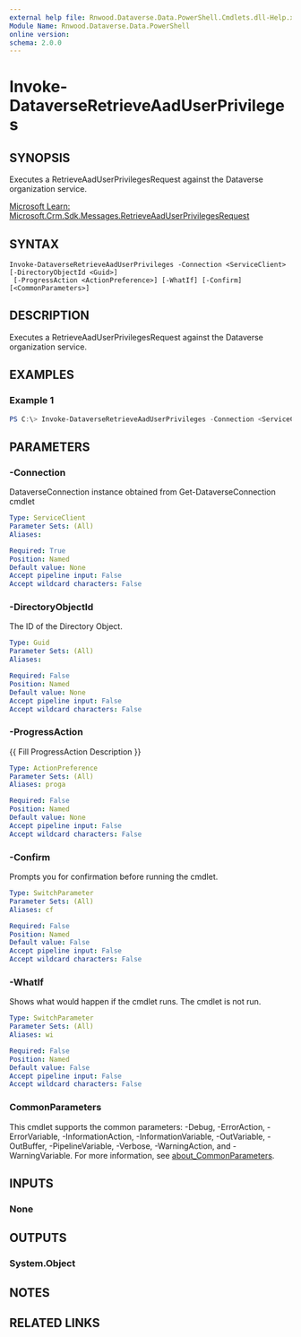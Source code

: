 ```yaml
---
external help file: Rnwood.Dataverse.Data.PowerShell.Cmdlets.dll-Help.xml
Module Name: Rnwood.Dataverse.Data.PowerShell
online version:
schema: 2.0.0
---
```


# Invoke-DataverseRetrieveAadUserPrivileges

## SYNOPSIS
Executes a RetrieveAadUserPrivilegesRequest against the Dataverse organization service.

[Microsoft Learn: Microsoft.Crm.Sdk.Messages.RetrieveAadUserPrivilegesRequest](https://learn.microsoft.com/dotnet/api/Microsoft.Crm.Sdk.Messages.RetrieveAadUserPrivilegesRequest)

## SYNTAX

```
Invoke-DataverseRetrieveAadUserPrivileges -Connection <ServiceClient> [-DirectoryObjectId <Guid>]
 [-ProgressAction <ActionPreference>] [-WhatIf] [-Confirm] [<CommonParameters>]
```

## DESCRIPTION
Executes a RetrieveAadUserPrivilegesRequest against the Dataverse organization service.

## EXAMPLES

### Example 1
```powershell
PS C:\> Invoke-DataverseRetrieveAadUserPrivileges -Connection <ServiceClient> -DirectoryObjectId <Guid>
```

## PARAMETERS

### -Connection
DataverseConnection instance obtained from Get-DataverseConnection cmdlet

```yaml
Type: ServiceClient
Parameter Sets: (All)
Aliases:

Required: True
Position: Named
Default value: None
Accept pipeline input: False
Accept wildcard characters: False
```

### -DirectoryObjectId
The ID of the Directory Object.

```yaml
Type: Guid
Parameter Sets: (All)
Aliases:

Required: False
Position: Named
Default value: None
Accept pipeline input: False
Accept wildcard characters: False
```

### -ProgressAction
{{ Fill ProgressAction Description }}

```yaml
Type: ActionPreference
Parameter Sets: (All)
Aliases: proga

Required: False
Position: Named
Default value: None
Accept pipeline input: False
Accept wildcard characters: False
```

### -Confirm
Prompts you for confirmation before running the cmdlet.

```yaml
Type: SwitchParameter
Parameter Sets: (All)
Aliases: cf

Required: False
Position: Named
Default value: False
Accept pipeline input: False
Accept wildcard characters: False
```

### -WhatIf
Shows what would happen if the cmdlet runs. The cmdlet is not run.

```yaml
Type: SwitchParameter
Parameter Sets: (All)
Aliases: wi

Required: False
Position: Named
Default value: False
Accept pipeline input: False
Accept wildcard characters: False
```

### CommonParameters
This cmdlet supports the common parameters: -Debug, -ErrorAction, -ErrorVariable, -InformationAction, -InformationVariable, -OutVariable, -OutBuffer, -PipelineVariable, -Verbose, -WarningAction, and -WarningVariable. For more information, see [about_CommonParameters](http://go.microsoft.com/fwlink/?LinkID=113216).

## INPUTS

### None
## OUTPUTS

### System.Object
## NOTES

## RELATED LINKS
